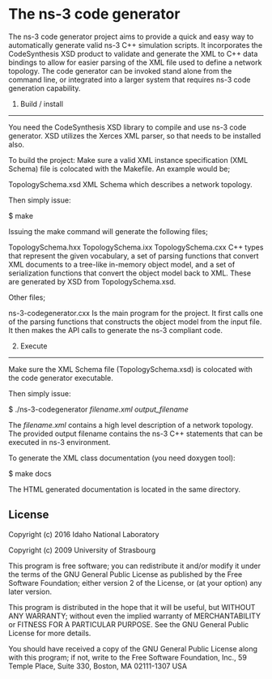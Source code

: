 The ns-3 code generator
===========================

The ns-3 code generator project aims to provide a quick and easy way to automatically generate valid ns-3 C++
simulation scripts. It incorporates the CodeSynthesis XSD product to validate and generate the XML to C++ data
bindings to allow for easier parsing of the XML file used to define a network topology.  The code generator can
be invoked stand alone from the command line, or integrated into a larger system that requires ns-3 code
generation capability.

1) Build / install
------------------

You need the CodeSynthesis XSD library to compile and use ns-3 code generator.  XSD utilizes
the Xerces XML parser, so that needs to be installed also.

To build the project:
Make sure a valid XML instance specification (XML Schema) file is colocated with the Makefile.
An example would be;

TopologySchema.xsd
  XML Schema which describes a network topology.

Then simply issue:

 $ make 

Issuing the make command will generate the following files;

TopologySchema.hxx
TopologySchema.ixx
TopologySchema.cxx
  C++ types that represent the given vocabulary, a set of parsing
  functions that convert XML documents to a tree-like in-memory object
  model, and a set of serialization functions that convert the object
  model back to XML. These are generated by XSD from TopologySchema.xsd.

Other files;

ns-3-codegenerator.cxx
  Is the main program for the project. It first calls one of the parsing functions
  that constructs the object model from the input file. It then makes the API
  calls to generate the ns-3 compliant code.

2) Execute
--------------

Make sure the XML Schema file (TopologySchema.xsd) is colocated with the code
generator executable.

Then simply issue:

 $ ./ns-3-codegenerator *filename.xml* *output_filename*

The *filename.xml* contains a high level description of a network topology.  The
provided output filename contains the ns-3 C++ statements that can be executed in
ns-3 environment.

To generate the XML class documentation (you need doxygen tool):

$ make docs

The HTML generated documentation is located in the same directory.

License
------------------

  Copyright (c) 2016 Idaho National Laboratory
  
  Copyright (c) 2009 University of Strasbourg
  
  This program is free software; you can redistribute it and/or
  modify it under the terms of the GNU General Public License
  as published by the Free Software Foundation; either version 2
  of the License, or (at your option) any later version.
 
  This program is distributed in the hope that it will be useful,
  but WITHOUT ANY WARRANTY; without even the implied warranty of
  MERCHANTABILITY or FITNESS FOR A PARTICULAR PURPOSE.  See the
  GNU General Public License for more details.
 
  You should have received a copy of the GNU General Public License
  along with this program; if not, write to the Free Software
  Foundation, Inc., 59 Temple Place, Suite 330, Boston, MA  02111-1307  USA
